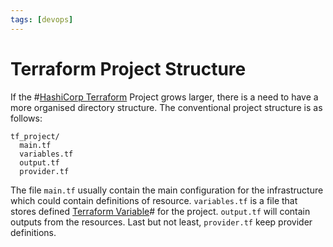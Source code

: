 ```yaml
---
tags: [devops]
---
```


# Terraform Project Structure

If the #[HashiCorp Terraform](202205041220.md) Project grows larger, there is a
need to have a more organised directory structure. The conventional project
structure is as follows:

```
tf_project/
  main.tf
  variables.tf
  output.tf
  provider.tf
```

The file `main.tf` usually contain the main configuration for the infrastructure
which could contain definitions of resource. `variables.tf` is a file that
stores defined [Terraform Variable](202206151015.md)# for the project.
`output.tf` will contain outputs from the resources. Last but not least,
`provider.tf` keep provider definitions.
